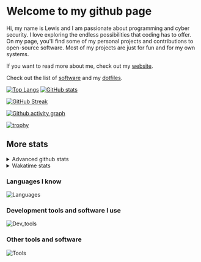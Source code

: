 # Welcome to my github page
Hi, my name is Lewis and I am passionate about programming and cyber security. I love exploring the endless possibilities that coding has to offer. On my page, you'll find some of my personal projects and contributions to open-source software. Most of my projects are just for fun and for my own systems.

If you want to read more about me, check out my [website](https://awesomelewis2007.github.io/).

Check out the list of [software](https://github.com/awesomelewis2007/awesomelewis2007/blob/master/software.md) and my [dotfiles](https://github.com/awesomelewis2007/dotfiles).



[![Top Langs](https://github-readme-stats.vercel.app/api/top-langs/?username=awesomelewis2007&hide=html,css,jupyter%20notebook&langs_count=10&layout=compact&theme=transparent&exclude_repo=GPT-code-repository)](https://github.com/anuraghazra/github-readme-stats) [![GitHub stats](https://github-readme-stats.vercel.app/api?username=awesomelewis2007&show_icons=true&theme=transparent)](https://github.com/anuraghazra/github-readme-stats)

[![GitHub Streak](https://streak-stats.demolab.com?user=Awesomelewis2007&theme=transparent)](https://git.io/streak-stats)

[![Github activity graph](https://github-readme-activity-graph.vercel.app/graph?username=awesomelewis2007&theme=github-compact&area=true)](https://github.com/ashutosh00710/github-readme-activity-graph)

[![trophy](https://github-profile-trophy.vercel.app/?username=awesomelewis2007&theme=darkhub)](https://github.com/ryo-ma/github-profile-trophy)

## More stats
<details close>
<summary>Advanced github stats</summary>
<br>
  
![Metrics](https://raw.githubusercontent.com/awesomelewis2007/awesomelewis2007/master/github-metrics.svg)
  
</details>

<details close>
<summary>Wakatime stats</summary>
<br>

<!--START_SECTION:waka-->

```txt
Markdown            20 mins         ████▓░░░░░░░░░░░░░░░░░░░░   18.99 %
Other               17 mins         ████░░░░░░░░░░░░░░░░░░░░░   16.10 %
INI                 15 mins         ███▓░░░░░░░░░░░░░░░░░░░░░   14.34 %
JavaScript          9 mins          ██░░░░░░░░░░░░░░░░░░░░░░░   08.66 %
Python              8 mins          ██░░░░░░░░░░░░░░░░░░░░░░░   08.27 %
CSV                 7 mins          █▓░░░░░░░░░░░░░░░░░░░░░░░   07.21 %
Bash                7 mins          █▓░░░░░░░░░░░░░░░░░░░░░░░   07.17 %
Docker              6 mins          █▒░░░░░░░░░░░░░░░░░░░░░░░   05.96 %
HTML                4 mins          █░░░░░░░░░░░░░░░░░░░░░░░░   04.48 %
YAML                2 mins          ▓░░░░░░░░░░░░░░░░░░░░░░░░   02.65 %
C                   2 mins          ▓░░░░░░░░░░░░░░░░░░░░░░░░   02.18 %
Text                1 min           ▒░░░░░░░░░░░░░░░░░░░░░░░░   01.42 %
JSON                0 secs          ▒░░░░░░░░░░░░░░░░░░░░░░░░   00.88 %
Git                 0 secs          ░░░░░░░░░░░░░░░░░░░░░░░░░   00.55 %
Makefile            0 secs          ░░░░░░░░░░░░░░░░░░░░░░░░░   00.43 %
```

<!--END_SECTION:waka-->
</details>

### Languages I know
![Languages](https://skillicons.dev/icons?i=python,cpp,cs,c,javascript,nodejs,dotnet,bash,css,html,rust)
### Development tools and software I use
![Dev_tools](https://skillicons.dev/icons?i=git,docker,github,googlecloud,vscode,visualstudio,raspberrypi,linux,powershell,replit)
### Other tools and software
![Tools](https://skillicons.dev/icons?i=blender,ps,pr,ai,xd,figma)
